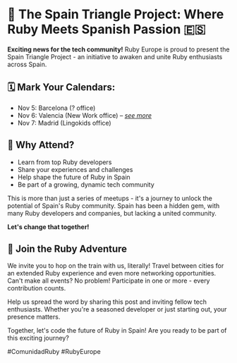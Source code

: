 ---
---
# 🚀 The Spain Triangle Project: Where Ruby Meets Spanish Passion 🇪🇸

**Exciting news for the tech community!** Ruby Europe is proud to present the Spain Triangle Project - an initiative to awaken and unite Ruby enthusiasts across Spain.

## 🗓️ Mark Your Calendars:

- Nov 5: Barcelona (? office)
- Nov 6: Valencia (New Work office) – _[see more](#next_meeting)_
- Nov 7: Madrid (Lingokids office)

## 🌟 Why Attend?

- Learn from top Ruby developers
- Share your experiences and challenges
- Help shape the future of Ruby in Spain
- Be part of a growing, dynamic tech community

This is more than just a series of meetups - it's a journey to unlock the potential of Spain's
Ruby community. Spain has been a hidden gem, with many Ruby developers and companies,
but lacking a united community.

**Let's change that together!**

## 🚂 Join the Ruby Adventure

We invite you to hop on the train with us, literally! Travel between cities for an extended Ruby experience and even more networking opportunities. Can't make all events? No problem! Participate in one or more - every contribution counts.

Help us spread the word by sharing this post and inviting fellow tech enthusiasts. Whether you're a seasoned developer or just starting out, your presence matters.

Together, let's code the future of Ruby in Spain! Are you ready to be part of this exciting journey?

<span class="tag is-danger has-text-white has-text-weight-bold">#ComunidadRuby</span> <span class="tag is-danger has-text-white has-text-weight-bold">#RubyEurope</span>
